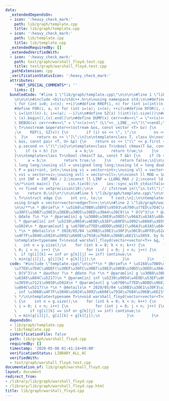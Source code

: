 ```yaml
---
data:
  _extendedDependsOn:
  - icon: ':heavy_check_mark:'
    path: lib/graph/template.cpp
    title: lib/graph/template.cpp
  - icon: ':heavy_check_mark:'
    path: lib/template.cpp
    title: lib/template.cpp
  _extendedRequiredBy: []
  _extendedVerifiedWith:
  - icon: ':heavy_check_mark:'
    path: test/graph/warshall_floyd.test.cpp
    title: test/graph/warshall_floyd.test.cpp
  _pathExtension: cpp
  _verificationStatusIcon: ':heavy_check_mark:'
  attributes:
    '*NOT_SPECIAL_COMMENTS*': ''
    links: []
  bundledCode: "#line 1 \"lib/graph/template.cpp\"\n\n\n\n#line 1 \"lib/template.cpp\"\
    \n\n\n\n#include <bits/stdc++.h>\n\nusing namespace std;\n\n#define REP(i, n)\
    \ for (int i=0; i<(n); ++i)\n#define RREP(i, n) for (int i=(int)(n)-1; i>=0; --i)\n\
    #define FOR(i, a, n) for (int i=(a); i<(n); ++i)\n#define RFOR(i, a, n) for (int\
    \ i=(int)(n)-1; i>=(a); --i)\n\n#define SZ(x) ((int)(x).size())\n#define ALL(x)\
    \ (x).begin(),(x).end()\n\n#define DUMP(x) cerr<<#x<<\" = \"<<(x)<<endl\n#define\
    \ DEBUG(x) cerr<<#x<<\" = \"<<(x)<<\" (L\"<<__LINE__<<\")\"<<endl;\n\ntemplate<class\
    \ T>\nostream &operator<<(ostream &os, const vector <T> &v) {\n    os << \"[\"\
    ;\n    REP(i, SZ(v)) {\n        if (i) os << \", \";\n        os << v[i];\n  \
    \  }\n    return os << \"]\";\n}\n\ntemplate<class T, class U>\nostream &operator<<(ostream\
    \ &os, const pair <T, U> &p) {\n    return os << \"(\" << p.first << \" \" <<\
    \ p.second << \")\";\n}\n\ntemplate<class T>\nbool chmax(T &a, const T &b) {\n\
    \    if (a < b) {\n        a = b;\n        return true;\n    }\n    return false;\n\
    }\n\ntemplate<class T>\nbool chmin(T &a, const T &b) {\n    if (b < a) {\n   \
    \     a = b;\n        return true;\n    }\n    return false;\n}\n\nusing ll =\
    \ long long;\nusing ull = unsigned long long;\nusing ld = long double;\nusing\
    \ P = pair<int, int>;\nusing vi = vector<int>;\nusing vll = vector<ll>;\nusing\
    \ vvi = vector<vi>;\nusing vvll = vector<vll>;\n\nconst ll MOD = 1e9 + 7;\nconst\
    \ int INF = INT_MAX / 2;\nconst ll LINF = LLONG_MAX / 2;\nconst ld eps = 1e-9;\n\
    \n/*\nint main() {\n    cin.tie(0);\n    ios::sync_with_stdio(false);\n    cout\
    \ << fixed << setprecision(10);\n\n    // ifstream in(\"in.txt\");\n    // cin.rdbuf(in.rdbuf());\n\
    \n    return 0;\n}\n*/\n\n\n#line 5 \"lib/graph/template.cpp\"\n\ntemplate<typename\
    \ T>\nstruct edge {\n    int src, to;\n    T cost;\n};\n\ntemplate<typename T>\n\
    using Graph = vector<vector<edge<T>>>;\n\n\n#line 2 \"lib/graph/warshall_floyd.cpp\"\
    \n\n/**\n * @brief\n * \u5168\u70B9\u5BFE\u9593\u6700\u77ED\u7D4C\u8DEF(\u30EF\
    \u30FC\u30B7\u30E3\u30EB\u30D5\u30ED\u30A4\u30C9)\n * O(V^3)\n * @author ?\n *\
    \ @date ?\n *\n * @param[in] g \u30B0\u30E9\u30D5(\u96A3\u63A5\u884C\u5217)\n\
    \ * @param[in] inf \u5230\u9054\u4E0D\u53EF\u80FD\u3092\u8868\u3059\u7121\u9650\
    \u5024\n * @param[out] g \u6700\u77ED\u8DDD\u96E2(\u96A3\u63A5\u884C\u5217)\n\
    \ *\n * @details\n * 2020/05/04 \u30B3\u30E1\u30F3\u30C8\u8FFD\u52A0, inf \u306B\
    \u4F7F\u3046\u5024\u3092\u660E\u793A\u7684\u306B\u6E21\u3059. by habara-k\n */\n\
    \ntemplate<typename T>\nvoid warshall_floyd(vector<vector<T>> &g, T inf) {\n \
    \   int n = g.size();\n    for (int k = 0; k < n; k++) {\n        for (int i =\
    \ 0; i < n; i++) {\n            for (int j = 0; j < n; j++) {\n              \
    \  if (g[i][k] == inf or g[k][j] == inf) continue;\n                g[i][j] =\
    \ min(g[i][j], g[i][k] + g[k][j]);\n            }\n        }\n    }\n}\n"
  code: "#include \"template.cpp\"\n\n/**\n * @brief\n * \u5168\u70B9\u5BFE\u9593\u6700\
    \u77ED\u7D4C\u8DEF(\u30EF\u30FC\u30B7\u30E3\u30EB\u30D5\u30ED\u30A4\u30C9)\n *\
    \ O(V^3)\n * @author ?\n * @date ?\n *\n * @param[in] g \u30B0\u30E9\u30D5(\u96A3\
    \u63A5\u884C\u5217)\n * @param[in] inf \u5230\u9054\u4E0D\u53EF\u80FD\u3092\u8868\
    \u3059\u7121\u9650\u5024\n * @param[out] g \u6700\u77ED\u8DDD\u96E2(\u96A3\u63A5\
    \u884C\u5217)\n *\n * @details\n * 2020/05/04 \u30B3\u30E1\u30F3\u30C8\u8FFD\u52A0\
    , inf \u306B\u4F7F\u3046\u5024\u3092\u660E\u793A\u7684\u306B\u6E21\u3059. by habara-k\n\
    \ */\n\ntemplate<typename T>\nvoid warshall_floyd(vector<vector<T>> &g, T inf)\
    \ {\n    int n = g.size();\n    for (int k = 0; k < n; k++) {\n        for (int\
    \ i = 0; i < n; i++) {\n            for (int j = 0; j < n; j++) {\n          \
    \      if (g[i][k] == inf or g[k][j] == inf) continue;\n                g[i][j]\
    \ = min(g[i][j], g[i][k] + g[k][j]);\n            }\n        }\n    }\n}\n"
  dependsOn:
  - lib/graph/template.cpp
  - lib/template.cpp
  isVerificationFile: false
  path: lib/graph/warshall_floyd.cpp
  requiredBy: []
  timestamp: '2020-05-06 01:41:24+09:00'
  verificationStatus: LIBRARY_ALL_AC
  verifiedWith:
  - test/graph/warshall_floyd.test.cpp
documentation_of: lib/graph/warshall_floyd.cpp
layout: document
redirect_from:
- /library/lib/graph/warshall_floyd.cpp
- /library/lib/graph/warshall_floyd.cpp.html
title: lib/graph/warshall_floyd.cpp
---
```

